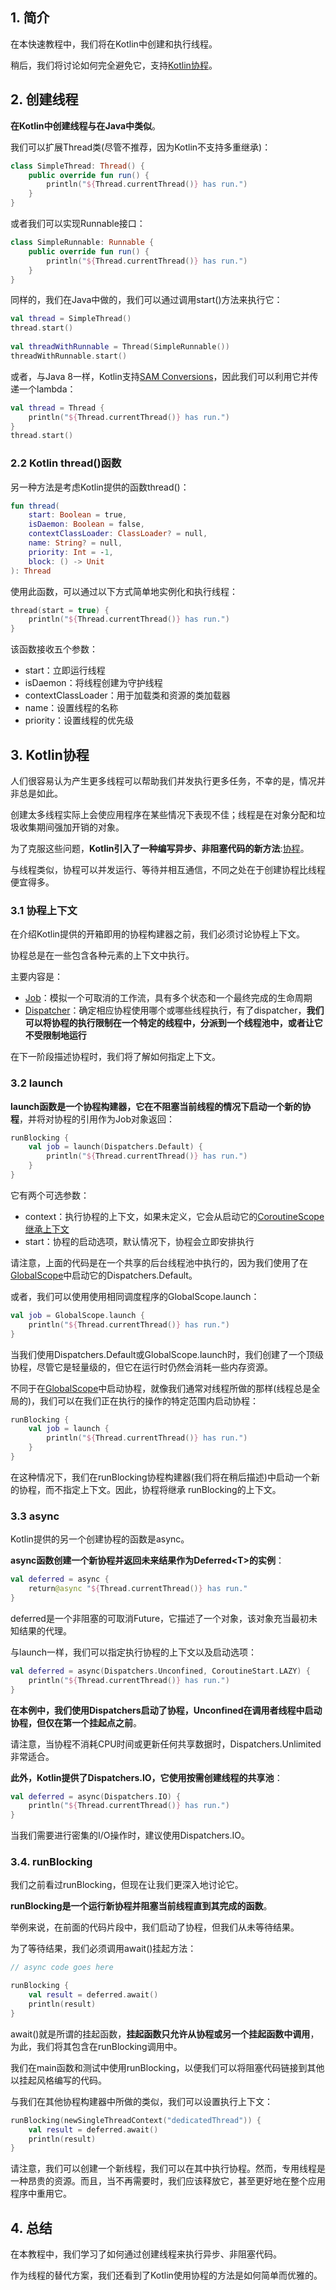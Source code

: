 ## 1. 简介

在本快速教程中，我们将在Kotlin中创建和执行线程。

稍后，我们将讨论如何完全避免它，支持[Kotlin协程](https://www.baeldung.com/kotlin-coroutines)。

## 2. 创建线程

**在Kotlin中创建线程与在Java中类似**。

我们可以扩展Thread类(尽管不推荐，因为Kotlin不支持多重继承)：

```kotlin
class SimpleThread: Thread() {
    public override fun run() {
        println("${Thread.currentThread()} has run.")
    }
}
```

或者我们可以实现Runnable接口：

```kotlin
class SimpleRunnable: Runnable {
    public override fun run() {
        println("${Thread.currentThread()} has run.")
    }
}
```

同样的，我们在Java中做的，我们可以通过调用start()方法来执行它：

```kotlin
val thread = SimpleThread()
thread.start()
        
val threadWithRunnable = Thread(SimpleRunnable())
threadWithRunnable.start()
```

或者，与Java 8一样，Kotlin支持[SAM Conversions](https://kotlinlang.org/docs/reference/kotlin-interop.html#sam-conversions)，因此我们可以利用它并传递一个lambda：

```kotlin
val thread = Thread {
    println("${Thread.currentThread()} has run.")
}
thread.start()
```

### 2.2 Kotlin thread()函数

另一种方法是考虑Kotlin提供的函数thread()：

```kotlin
fun thread(
    start: Boolean = true,
    isDaemon: Boolean = false,
    contextClassLoader: ClassLoader? = null,
    name: String? = null,
    priority: Int = -1,
    block: () -> Unit
): Thread
```

使用此函数，可以通过以下方式简单地实例化和执行线程：

```kotlin
thread(start = true) {
    println("${Thread.currentThread()} has run.")
}
```

该函数接收五个参数：

-   start：立即运行线程
-   isDaemon：将线程创建为守护线程
-   contextClassLoader：用于加载类和资源的类加载器
-   name：设置线程的名称
-   priority：设置线程的优先级

## 3. Kotlin协程

人们很容易认为产生更多线程可以帮助我们并发执行更多任务，不幸的是，情况并非总是如此。

创建太多线程实际上会使应用程序在某些情况下表现不佳；线程是在对象分配和垃圾收集期间强加开销的对象。

为了克服这些问题，**Kotlin引入了一种编写异步、非阻塞代码的新方法**:[协程](https://www.baeldung.com/kotlin-coroutines)。

与线程类似，协程可以并发运行、等待并相互通信，不同之处在于创建协程比线程便宜得多。

### 3.1 协程上下文

在介绍Kotlin提供的开箱即用的协程构建器之前，我们必须讨论协程上下文。

协程总是在一些包含各种元素的上下文中执行。

主要内容是：

-   [Job](https://kotlin.github.io/kotlinx.coroutines/kotlinx-coroutines-core/kotlinx.coroutines.experimental/-job/index.html)：模拟一个可取消的工作流，具有多个状态和一个最终完成的生命周期
-   [Dispatcher](https://kotlin.github.io/kotlinx.coroutines/kotlinx-coroutines-core/kotlinx.coroutines.experimental/-coroutine-dispatcher/index.html)：确定相应协程使用哪个或哪些线程执行，有了dispatcher，**我们可以将协程的执行限制在一个特定的线程中，分派到一个线程池中，或者让它不受限制地运行**

在下一阶段描述协程时，我们将了解如何指定上下文。

### 3.2 launch

**launch函数是一个协程构建器，它在不阻塞当前线程的情况下启动一个新的协程**，并将对协程的引用作为Job对象返回：

```kotlin
runBlocking {
    val job = launch(Dispatchers.Default) {  
        println("${Thread.currentThread()} has run.") 
    }
}
```

它有两个可选参数：

-   context：执行协程的上下文，如果未定义，它会从启动它的[CoroutineScope继承上下文](https://kotlin.github.io/kotlinx.coroutines/kotlinx-coroutines-core/kotlinx.coroutines.experimental/-coroutine-scope/index.html)
-   start：协程的启动选项，默认情况下，协程会立即安排执行

请注意，上面的代码是在一个共享的后台线程池中执行的，因为我们使用了在[GlobalScope](https://kotlin.github.io/kotlinx.coroutines/kotlinx-coroutines-core/kotlinx.coroutines.experimental/-global-scope/index.html)中启动它的Dispatchers.Default。

或者，我们可以使用使用相同调度程序的GlobalScope.launch：

```kotlin
val job = GlobalScope.launch {
    println("${Thread.currentThread()} has run.")
}
```

当我们使用Dispatchers.Default或GlobalScope.launch时，我们创建了一个顶级协程，尽管它是轻量级的，但它在运行时仍然会消耗一些内存资源。

不同于在[GlobalScope](https://kotlin.github.io/kotlinx.coroutines/kotlinx-coroutines-core/kotlinx.coroutines.experimental/-global-scope/index.html)中启动协程，就像我们通常对线程所做的那样(线程总是全局的)，我们可以在我们正在执行的操作的特定范围内启动协程：

```kotlin
runBlocking {
    val job = launch {
        println("${Thread.currentThread()} has run.")
    }
}
```

在这种情况下，我们在runBlocking协程构建器(我们将在稍后描述)中启动一个新的协程，而不指定上下文。因此，协程将继承 runBlocking的上下文。

### 3.3 async

Kotlin提供的另一个创建协程的函数是async。

**async函数创建一个新协程并返回未来结果作为Deferred<T\>的实例**：

```kotlin
val deferred = async {
    return@async "${Thread.currentThread()} has run."
}
```

deferred是一个非阻塞的可取消Future，它描述了一个对象，该对象充当最初未知结果的代理。

与launch一样，我们可以指定执行协程的上下文以及启动选项：

```kotlin
val deferred = async(Dispatchers.Unconfined, CoroutineStart.LAZY) {
    println("${Thread.currentThread()} has run.")
}
```

**在本例中，我们使用Dispatchers启动了协程，Unconfined在调用者线程中启动协程，但仅在第一个挂起点之前**。 

请注意，当协程不消耗CPU时间或更新任何共享数据时，Dispatchers.Unlimited非常适合。

**此外，Kotlin提供了Dispatchers.IO，它使用按需创建线程的共享池**：

```kotlin
val deferred = async(Dispatchers.IO) {
    println("${Thread.currentThread()} has run.")
}
```

当我们需要进行密集的I/O操作时，建议使用Dispatchers.IO。

### 3.4. runBlocking

我们之前看过runBlocking，但现在让我们更深入地讨论它。

**runBlocking是一个运行新协程并阻塞当前线程直到其完成的函数**。

举例来说，在前面的代码片段中，我们启动了协程，但我们从未等待结果。

为了等待结果，我们必须调用await()挂起方法：

```kotlin
// async code goes here

runBlocking {
    val result = deferred.await()
    println(result)
}
```

await()就是所谓的挂起函数，**挂起函数只允许从协程或另一个挂起函数中调用**，为此，我们将其包含在runBlocking调用中。

我们在main函数和测试中使用runBlocking，以便我们可以将阻塞代码链接到其他以挂起风格编写的代码。

与我们在其他协程构建器中所做的类似，我们可以设置执行上下文：

```kotlin
runBlocking(newSingleThreadContext("dedicatedThread")) {
    val result = deferred.await()
    println(result)
}
```

请注意，我们可以创建一个新线程，我们可以在其中执行协程。然而，专用线程是一种昂贵的资源。而且，当不再需要时，我们应该释放它，甚至更好地在整个应用程序中重用它。

## 4. 总结

在本教程中，我们学习了如何通过创建线程来执行异步、非阻塞代码。

作为线程的替代方案，我们还看到了Kotlin使用协程的方法是如何简单而优雅的。